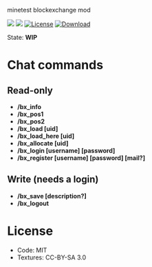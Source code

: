 minetest blockexchange mod

![](https://github.com/blockexchange/blockexchange/workflows/luacheck/badge.svg)
![](https://github.com/blockexchange/blockexchange/workflows/integration-test/badge.svg)
[![License](https://img.shields.io/badge/License-MIT%20and%20CC%20BY--SA%203.0-green.svg)](license.txt)
[![Download](https://img.shields.io/badge/Download-ContentDB-blue.svg)](https://content.minetest.net/packages/BuckarooBanzay/blockexchange)

State: **WIP**

# Chat commands

## Read-only

* **/bx_info**
* **/bx_pos1**
* **/bx_pos2**
* **/bx_load [uid]**
* **/bx_load_here [uid]**
* **/bx_allocate [uid]**
* **/bx_login [username] [password]**
* **/bx_register [username] [password] [mail?]**

## Write (needs a login)

* **/bx_save [description?]**
* **/bx_logout**

# License

* Code: MIT
* Textures: CC-BY-SA 3.0

